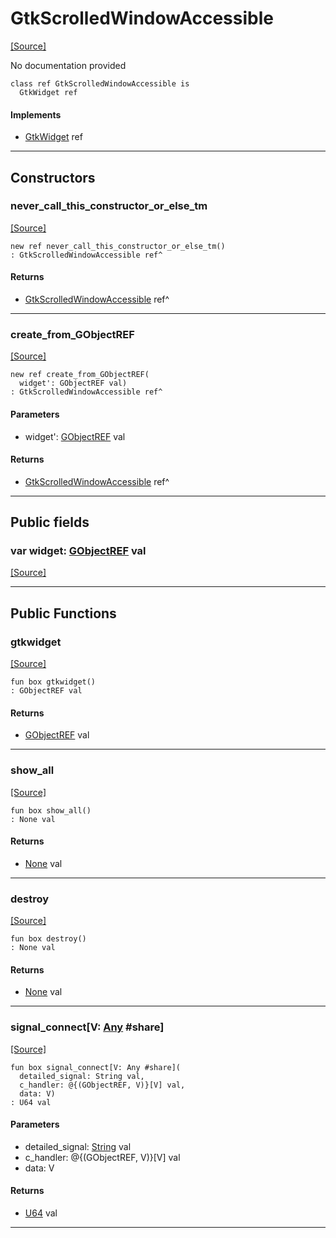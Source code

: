 # GtkScrolledWindowAccessible
<span class="source-link">[[Source]](src/gtk3/GtkScrolledWindowAccessible.md#L6)</span>

No documentation provided


```pony
class ref GtkScrolledWindowAccessible is
  GtkWidget ref
```

#### Implements

* [GtkWidget](gtk3-GtkWidget.md) ref

---

## Constructors

### never_call_this_constructor_or_else_tm
<span class="source-link">[[Source]](src/gtk3/GtkScrolledWindowAccessible.md#L13)</span>


```pony
new ref never_call_this_constructor_or_else_tm()
: GtkScrolledWindowAccessible ref^
```

#### Returns

* [GtkScrolledWindowAccessible](gtk3-GtkScrolledWindowAccessible.md) ref^

---

### create_from_GObjectREF
<span class="source-link">[[Source]](src/gtk3/GtkScrolledWindowAccessible.md#L16)</span>


```pony
new ref create_from_GObjectREF(
  widget': GObjectREF val)
: GtkScrolledWindowAccessible ref^
```
#### Parameters

*   widget': [GObjectREF](gtk3-..-gobject-GObjectREF.md) val

#### Returns

* [GtkScrolledWindowAccessible](gtk3-GtkScrolledWindowAccessible.md) ref^

---

## Public fields

### var widget: [GObjectREF](gtk3-..-gobject-GObjectREF.md) val
<span class="source-link">[[Source]](src/gtk3/GtkScrolledWindowAccessible.md#L10)</span>



---

## Public Functions

### gtkwidget
<span class="source-link">[[Source]](src/gtk3/GtkScrolledWindowAccessible.md#L12)</span>


```pony
fun box gtkwidget()
: GObjectREF val
```

#### Returns

* [GObjectREF](gtk3-..-gobject-GObjectREF.md) val

---

### show_all
<span class="source-link">[[Source]](src/gtk3/GtkWidget.md#L4)</span>


```pony
fun box show_all()
: None val
```

#### Returns

* [None](builtin-None.md) val

---

### destroy
<span class="source-link">[[Source]](src/gtk3/GtkWidget.md#L7)</span>


```pony
fun box destroy()
: None val
```

#### Returns

* [None](builtin-None.md) val

---

### signal_connect\[V: [Any](builtin-Any.md) #share\]
<span class="source-link">[[Source]](src/gtk3/GtkWidget.md#L10)</span>


```pony
fun box signal_connect[V: Any #share](
  detailed_signal: String val,
  c_handler: @{(GObjectREF, V)}[V] val,
  data: V)
: U64 val
```
#### Parameters

*   detailed_signal: [String](builtin-String.md) val
*   c_handler: @{(GObjectREF, V)}[V] val
*   data: V

#### Returns

* [U64](builtin-U64.md) val

---

